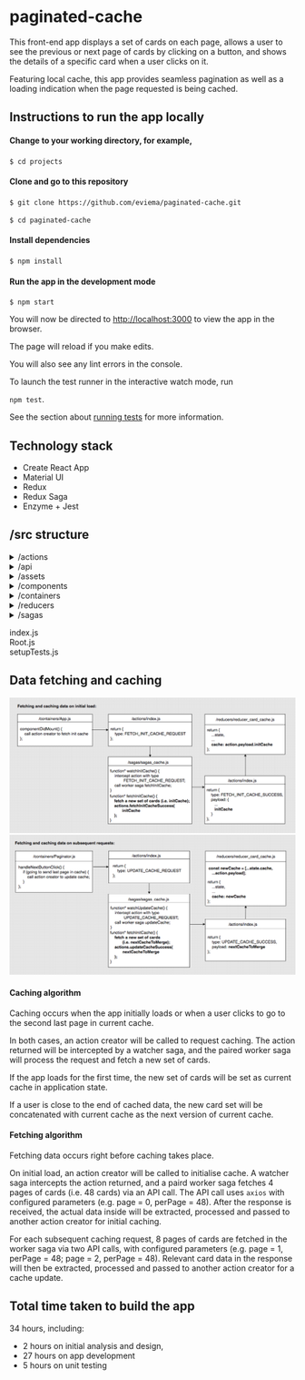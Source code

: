 
# paginated-cache   

This front-end app displays a set of cards on each page, allows a user to see the previous or next page of cards by clicking on a button, and shows the details of a specific card when a user clicks on it. 

Featuring local cache, this app provides seamless pagination as well as a loading indication when the page requested is being cached. 

## Instructions to run the app locally

#### Change to your working directory, for example,

`$ cd projects`

#### Clone and go to this repository

`$ git clone https://github.com/eviema/paginated-cache.git`

`$ cd paginated-cache`

#### Install dependencies

`$ npm install`

#### Run the app in the development mode
`$ npm start`

You will now be directed to [http://localhost:3000](http://localhost:3000) to view the app in the browser.

The page will reload if you make edits.

You will also see any lint errors in the console.

To launch the test runner in the interactive watch mode, run 

`npm test`.

See the section about [running tests](https://facebook.github.io/create-react-app/docs/running-tests) for more information.

## Technology stack
- Create React App
- Material UI
- Redux
- Redux Saga
- Enzyme + Jest

## /src structure

<details>
    <summary>/actions</summary>
    <ul>
        <li>
            <details>
                <summary>/__tests__</summary>
                <ul>
                    <li>actions.test.js</li>
                </ul>
            </details>
        </li>
        <li>index.js</li>
    </ul>    
</details>

<details>
    <summary>/api</summary>
    <ul>
        <li>cache.js</li>
    </ul>
</details>

<details>
    <summary>/assets</summary>
    <ul>
        <li>loading_spinner.gif</li>
        <li>cloud_off.png</li>
    </ul>
</details>

<details>
    <summary>/components</summary>
    <ul>
        <li>
            <details>
                <summary>/__tests__</summary>
                <ul>
                    <li>SingleCard.test.js</li>
                    <li>Loading.test.js</li>
                </ul>
            </details>
        </li>
        <li>SingleCard.js</li>
        <li>Loading.js</li>
    </ul>    
</details>

<details>
    <summary>/containers</summary>
    <ul>
        <li>
            <details>
                <summary>/__tests__</summary>
                <ul>
                    <li>App.test.js</li>
                    <li>CardDrawer.test.js</li>
                    <li>CardSet.test.js</li>
                    <li>Paginator.test.js</li>
                </ul>
            </details>
        </li>
        <li>App.js</li>
        <li>CardDrawer.js</li>
        <li>CardSet.js</li>
        <li>ErrorPage.js</li>
        <li>Paginator.js</li>
    </ul>    
</details>

<details>
    <summary>/reducers</summary>
    <ul>
        <li>
            <details>
                <summary>/__tests__</summary>
                <ul>
                    <li>active_card_set.test.js</li>
                    <li>active_card.test.js</li>
                    <li>card_cache.test.js</li>
                    <li>loading.test.js</li>
                    <li>page_numbers.test.js</li>
                </ul>
            </details>
        </li>
        <li>index.js</li>
        <li>reducer_active_card_set.js</li>
        <li>reducer_active_card.js</li>
        <li>reducer_card_cache.js</li>
        <li>reducer_loading.js</li>
        <li>reducer_page_numbers.js</li>
    </ul>    
</details>

<details>
    <summary>/sagas</summary>
    <ul>
        <li>index.js</li>
        <li>helper.js</li>
        <li>sagas_cache.js</li>
        <li>sagas_card_set.js</li>
    </ul>
</details>   

index.js   
Root.js   
setupTests.js   

## Data fetching and caching

![Diagram of fetching and caching on initial load](./init_fetch_cache.png)
![Diagram of fetching and caching on subsequent requests](./update_fetch_cache.png)

#### Caching algorithm

Caching occurs when the app initially loads or when a user clicks to go to the second last page in current cache.

In both cases, an action creator will be called to request caching. The action returned will be intercepted by a watcher saga, and the paired worker saga will process the request and fetch a new set of cards. 

If the app loads for the first time, the new set of cards will be set as current cache in application state. 

If a user is close to the end of cached data, the new card set will be concatenated with current cache as the next version of current cache. 

#### Fetching algorithm

Fetching data occurs right before caching takes place.

On initial load, an action creator will be called to initialise cache. A watcher saga intercepts the action returned, and a paird worker saga fetches 4 pages of cards (i.e. 48 cards) via an API call. The API call uses `axios` with configured parameters (e.g. page = 0, perPage = 48). After the response is received, the actual data inside will be extracted, processed and passed to another action creator for initial caching. 

For each subsequent caching request, 8 pages of cards are fetched in the worker saga via two API calls, with configured parameters (e.g. page = 1, perPage = 48; page = 2, perPage = 48). Relevant card data in the response will then be extracted, processed and passed to another action creator for a cache update. 

## Total time taken to build the app

34 hours, including:
- 2 hours on initial analysis and design,
- 27 hours on app development
- 5 hours on unit testing

